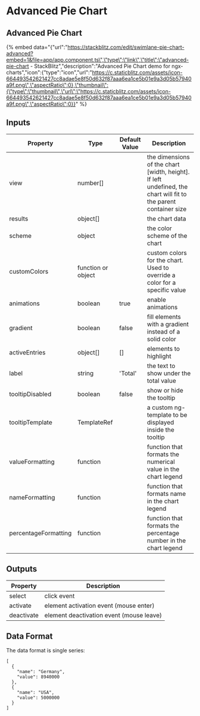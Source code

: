 # Advanced Pie Chart

## Advanced Pie Chart

{% embed data="{\"url\":\"https://stackblitz.com/edit/swimlane-pie-chart-advanced?embed=1&file=app/app.component.ts\",\"type\":\"link\",\"title\":\"advanced-pie-chart - StackBlitz\",\"description\":\"Advanced Pie Chart demo for ngx-charts\",\"icon\":{\"type\":\"icon\",\"url\":\"https://c.staticblitz.com/assets/icon-664493542621427cc8adae5e8f50d632f87aaa6ea1ce5b01e9a3d05b57940a9f.png\",\"aspectRatio\":0},\"thumbnail\":{\"type\":\"thumbnail\",\"url\":\"https://c.staticblitz.com/assets/icon-664493542621427cc8adae5e8f50d632f87aaa6ea1ce5b01e9a3d05b57940a9f.png\",\"aspectRatio\":0}}" %}

## Inputs

| Property             | Type               | Default Value | Description                                                                                                       |
| -------------------- | ------------------ | ------------- | ----------------------------------------------------------------------------------------------------------------- |
| view                 | number\[\]         |               | the dimensions of the chart \[width, height\]. If left undefined, the chart will fit to the parent container size |
| results              | object\[\]         |               | the chart data                                                                                                    |
| scheme               | object             |               | the color scheme of the chart                                                                                     |
| customColors         | function or object |               | custom colors for the chart. Used to override a color for a specific value                                        |
| animations           | boolean            | true          | enable animations                                                                                                 |
| gradient             | boolean            | false         | fill elements with a gradient instead of a solid color                                                            |
| activeEntries        | object\[\]         | \[\]          | elements to highlight                                                                                             |
| label                | string             | 'Total'       | the text to show under the total value                                                                            |
| tooltipDisabled      | boolean            | false         | show or hide the tooltip                                                                                          |
| tooltipTemplate      | TemplateRef        |               | a custom ng-template to be displayed inside the tooltip                                                           |
| valueFormatting      | function           |               | function that formats the numerical value in the chart legend                                                     |
| nameFormatting       | function           |               | function that formats name in the chart legend                                                                    |
| percentageFormatting | function           |               | function that formats the percentage number in the chart legend                                                   |

## Outputs

| Property   | Description                                |
| ---------- | ------------------------------------------ |
| select     | click event                                |
| activate   | element activation event \(mouse enter\)   |
| deactivate | element deactivation event \(mouse leave\) |

## Data Format

The data format is single series:

```text
[
  {
    "name": "Germany",
    "value": 8940000
  },
  {
    "name": "USA",
    "value": 5000000
  }
]
```
